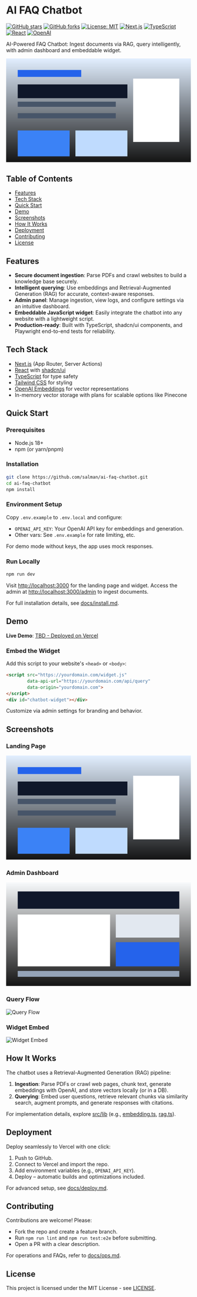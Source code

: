 # AI FAQ Chatbot

[![GitHub stars](https://img.shields.io/github/stars/salman/ai-faq-chatbot?style=social)](https://github.com/salman/ai-faq-chatbot)
[![GitHub forks](https://img.shields.io/github/forks/salman/ai-faq-chatbot?style=social)](https://github.com/salman/ai-faq-chatbot)
[![License: MIT](https://img.shields.io/badge/License-MIT-yellow.svg)](https://github.com/salman/ai-faq-chatbot/blob/main/LICENSE)
[![Next.js](https://img.shields.io/badge/Next.js-14-black?style=flat&logo=next.js)](https://nextjs.org)
[![TypeScript](https://img.shields.io/badge/TypeScript-5-blue?style=flat&logo=typescript)](https://www.typescriptlang.org)
[![React](https://img.shields.io/badge/React-18-green?style=flat&logo=react)](https://react.dev)
[![OpenAI](https://img.shields.io/badge/OpenAI-API-orange?style=flat&logo=openai)](https://openai.com)

AI-Powered FAQ Chatbot: Ingest documents via RAG, query intelligently, with admin dashboard and embeddable widget.

![Demo](public/demo-landing.png)

## Table of Contents

- [Features](#features)
- [Tech Stack](#tech-stack)
- [Quick Start](#quick-start)
- [Demo](#demo)
- [Screenshots](#screenshots)
- [How It Works](#how-it-works)
- [Deployment](#deployment)
- [Contributing](#contributing)
- [License](#license)

## Features

- **Secure document ingestion**: Parse PDFs and crawl websites to build a knowledge base securely.
- **Intelligent querying**: Use embeddings and Retrieval-Augmented Generation (RAG) for accurate, context-aware responses.
- **Admin panel**: Manage ingestion, view logs, and configure settings via an intuitive dashboard.
- **Embeddable JavaScript widget**: Easily integrate the chatbot into any website with a lightweight script.
- **Production-ready**: Built with TypeScript, shadcn/ui components, and Playwright end-to-end tests for reliability.

## Tech Stack

- [Next.js](https://nextjs.org) (App Router, Server Actions)
- [React](https://react.dev) with [shadcn/ui](https://ui.shadcn.com)
- [TypeScript](https://www.typescriptlang.org) for type safety
- [Tailwind CSS](https://tailwindcss.com) for styling
- [OpenAI Embeddings](https://platform.openai.com/docs/guides/embeddings) for vector representations
- In-memory vector storage with plans for scalable options like Pinecone

## Quick Start

### Prerequisites

- Node.js 18+ 
- npm (or yarn/pnpm)

### Installation

```bash
git clone https://github.com/salman/ai-faq-chatbot.git
cd ai-faq-chatbot
npm install
```

### Environment Setup

Copy `.env.example` to `.env.local` and configure:

- `OPENAI_API_KEY`: Your OpenAI API key for embeddings and generation.
- Other vars: See `.env.example` for rate limiting, etc.

For demo mode without keys, the app uses mock responses.

### Run Locally

```bash
npm run dev
```

Visit [http://localhost:3000](http://localhost:3000) for the landing page and widget. Access the admin at [http://localhost:3000/admin](http://localhost:3000/admin) to ingest documents.

For full installation details, see [docs/install.md](docs/install.md).

## Demo

**Live Demo**: [TBD - Deployed on Vercel](https://ai-faq-chatbot.vercel.app)

### Embed the Widget

Add this script to your website's `<head>` or `<body>`:

```html
<script src="https://yourdomain.com/widget.js" 
        data-api-url="https://yourdomain.com/api/query" 
        data-origin="yourdomain.com">
</script>
<div id="chatbot-widget"></div>
```

Customize via admin settings for branding and behavior.

## Screenshots

### Landing Page
![Landing Demo](public/demo-landing.png)

### Admin Dashboard
![Admin Demo](public/demo-admin.png)

### Query Flow
![Query Flow](public/demo-query.png) <!-- Placeholder: Generate if needed via scripts/generate-demo-images.mjs -->

### Widget Embed
![Widget Embed](public/demo-widget.png) <!-- Placeholder: Generate if needed -->

## How It Works

The chatbot uses a Retrieval-Augmented Generation (RAG) pipeline:

1. **Ingestion**: Parse PDFs or crawl web pages, chunk text, generate embeddings with OpenAI, and store vectors locally (or in a DB).
2. **Querying**: Embed user questions, retrieve relevant chunks via similarity search, augment prompts, and generate responses with citations.

For implementation details, explore [src/lib](src/lib) (e.g., [embedding.ts](src/lib/embedding.ts), [rag.ts](src/lib/rag.ts)).

## Deployment

Deploy seamlessly to Vercel with one click:

1. Push to GitHub.
2. Connect to Vercel and import the repo.
3. Add environment variables (e.g., `OPENAI_API_KEY`).
4. Deploy – automatic builds and optimizations included.

For advanced setup, see [docs/deploy.md](docs/deploy.md).

## Contributing

Contributions are welcome! Please:

- Fork the repo and create a feature branch.
- Run `npm run lint` and `npm run test:e2e` before submitting.
- Open a PR with a clear description.

For operations and FAQs, refer to [docs/ops.md](docs/ops.md).

## License

This project is licensed under the MIT License - see [LICENSE](LICENSE).